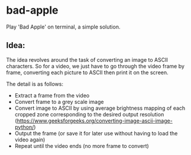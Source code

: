 # bad-apple
 Play 'Bad Apple' on terminal, a simple solution.
 
## Idea:
 The idea revolves around the task of converting an image to ASCII characters. So for a video, we just have to go through the video frame by frame, converting each picture to ASCII then print it on the screen.
 
 The detail is as follows:
 - Extract a frame from the video
 - Convert frame to a grey scale image
 - Convert image to ASCII by using average brightness mapping of each cropped zone corresponding to the desired output resolution (https://www.geeksforgeeks.org/converting-image-ascii-image-python/)
 - Output the frame (or save it for later use without having to load the video again)
 - Repeat until the video ends (no more frame to convert)
